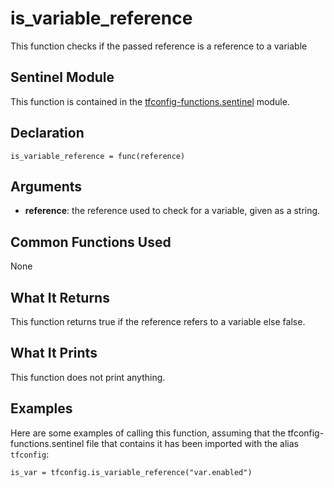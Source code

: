# is_variable_reference
This function checks if the passed reference is a reference to a variable

## Sentinel Module
This function is contained in the [tfconfig-functions.sentinel](../tfconfig-functions.sentinel) module.

## Declaration
`is_variable_reference = func(reference)`

## Arguments
* **reference**: the reference used to check for a variable, given as a string.

## Common Functions Used
None

## What It Returns
This function returns true if the reference refers to a variable else false.

## What It Prints
This function does not print anything.

## Examples
Here are some examples of calling this function, assuming that the tfconfig-functions.sentinel file that contains it has been imported with the alias `tfconfig`:
```
is_var = tfconfig.is_variable_reference("var.enabled")
```